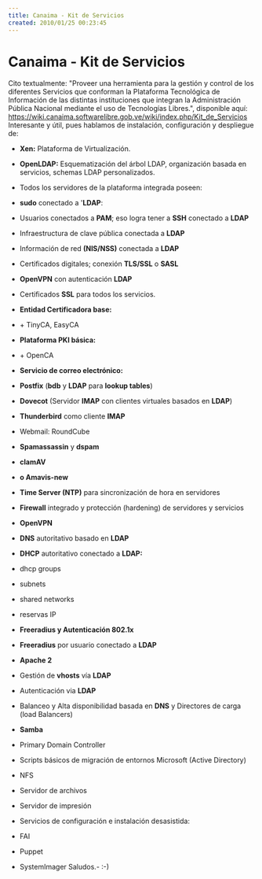 ```yaml
---
title: Canaima - Kit de Servicios
created: 2010/01/25 00:23:45
---
```


# Canaima - Kit de Servicios

Cito textualmente: "Proveer una herramienta para la gestión y control de los diferentes Servicios que conforman la Plataforma Tecnológica de Información de las distintas instituciones que integran la Administración Pública Nacional mediante el uso de Tecnologías Libres.", disponible aquí: <https://wiki.canaima.softwarelibre.gob.ve/wiki/index.php/Kit_de_Servicios> Interesante y útil, pues hablamos de instalación, configuración y despliegue de: 

  * **Xen:** Plataforma de Virtualización.
  * **OpenLDAP:** Esquematización del árbol LDAP, organización basada en servicios, schemas LDAP personalizados.
  * Todos los servidores de la plataforma integrada poseen:
  * **sudo** conectado a '**LDAP**:

    

  * Usuarios conectados a **PAM**; eso logra tener a **SSH** conectado a **LDAP**
  * Infraestructura de clave pública conectada a **LDAP**
  * Información de red **(NIS/NSS)** conectada a **LDAP**
  * Certificados digitales; conexión **TLS/SSL** o **SASL**
  * **OpenVPN** con autenticación **LDAP**
  * Certificados **SSL** para todos los servicios.
  * **Entidad Certificadora base:**

    

    

    

    

  * \+ TinyCA, EasyCA

  * **Plataforma PKI básica:**

    

    

    

    

  * \+ OpenCA

  * **Servicio de correo electrónico:**

    

    

    

    

  * **Postfix** (**bdb** y **LDAP** para **lookup tables**)
  * **Dovecot** (Servidor **IMAP** con clientes virtuales basados en **LDAP**)
  * **Thunderbird** como cliente **IMAP**
  * Webmail: RoundCube
  * **Spamassassin** y **dspam**
  * **clamAV**
  * **o Amavis-new**

  * **Time Server (NTP)** para sincronización de hora en servidores
  * **Firewall** integrado y protección (hardening) de servidores y servicios
  * **OpenVPN**
  * **DNS** autoritativo basado en **LDAP**
  * **DHCP** autoritativo conectado a **LDAP:**

    

    

    

    

  * dhcp groups
  * subnets
  * shared networks
  * reservas IP

  * **Freeradius y Autenticación 802.1x**

    

    

    

    

  * **Freeradius** por usuario conectado a **LDAP**

  * **Apache 2**
  * Gestión de **vhosts** vía **LDAP**
  * Autenticación via **LDAP**
  * Balanceo y Alta disponibilidad basada en **DNS** y Directores de carga (load Balancers)
  * **Samba**

    

    

    

    

  * Primary Domain Controller
  * Scripts básicos de migración de entornos Microsoft (Active Directory)
  * NFS
  * Servidor de archivos
  * Servidor de impresión

  * Servicios de configuración e instalación desasistida:

    

    

    

    

  * FAI
  * Puppet
  * SystemImager
Saludos.- :-)